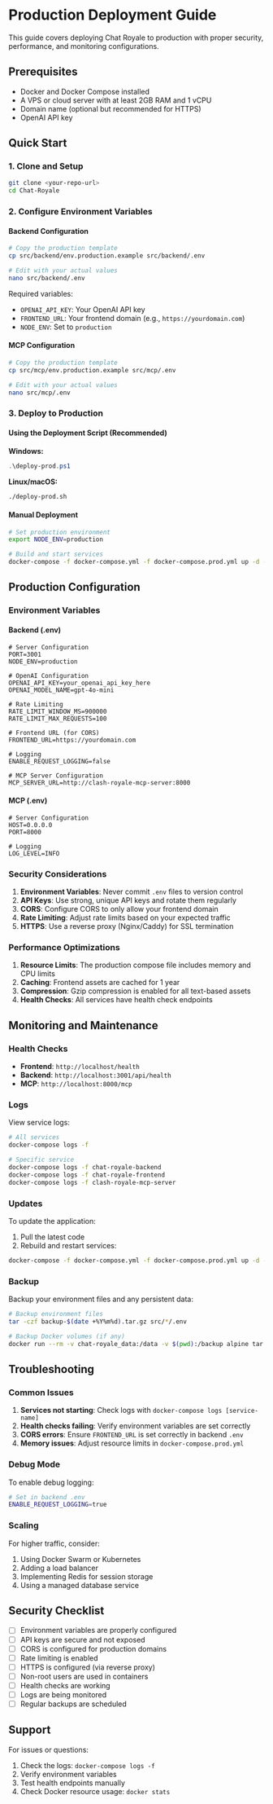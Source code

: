 # Production Deployment Guide

This guide covers deploying Chat Royale to production with proper security, performance, and monitoring configurations.

## Prerequisites

- Docker and Docker Compose installed
- A VPS or cloud server with at least 2GB RAM and 1 vCPU
- Domain name (optional but recommended for HTTPS)
- OpenAI API key

## Quick Start

### 1. Clone and Setup

```bash
git clone <your-repo-url>
cd Chat-Royale
```

### 2. Configure Environment Variables

#### Backend Configuration
```bash
# Copy the production template
cp src/backend/env.production.example src/backend/.env

# Edit with your actual values
nano src/backend/.env
```

Required variables:
- `OPENAI_API_KEY`: Your OpenAI API key
- `FRONTEND_URL`: Your frontend domain (e.g., `https://yourdomain.com`)
- `NODE_ENV`: Set to `production`

#### MCP Configuration
```bash
# Copy the production template
cp src/mcp/env.production.example src/mcp/.env

# Edit with your actual values
nano src/mcp/.env
```

### 3. Deploy to Production

#### Using the Deployment Script (Recommended)

**Windows:**
```powershell
.\deploy-prod.ps1
```

**Linux/macOS:**
```bash
./deploy-prod.sh
```

#### Manual Deployment
```bash
# Set production environment
export NODE_ENV=production

# Build and start services
docker-compose -f docker-compose.yml -f docker-compose.prod.yml up -d --build
```

## Production Configuration

### Environment Variables

#### Backend (.env)
```env
# Server Configuration
PORT=3001
NODE_ENV=production

# OpenAI Configuration
OPENAI_API_KEY=your_openai_api_key_here
OPENAI_MODEL_NAME=gpt-4o-mini

# Rate Limiting
RATE_LIMIT_WINDOW_MS=900000
RATE_LIMIT_MAX_REQUESTS=100

# Frontend URL (for CORS)
FRONTEND_URL=https://yourdomain.com

# Logging
ENABLE_REQUEST_LOGGING=false

# MCP Server Configuration
MCP_SERVER_URL=http://clash-royale-mcp-server:8000
```

#### MCP (.env)
```env
# Server Configuration
HOST=0.0.0.0
PORT=8000

# Logging
LOG_LEVEL=INFO
```

### Security Considerations

1. **Environment Variables**: Never commit `.env` files to version control
2. **API Keys**: Use strong, unique API keys and rotate them regularly
3. **CORS**: Configure CORS to only allow your frontend domain
4. **Rate Limiting**: Adjust rate limits based on your expected traffic
5. **HTTPS**: Use a reverse proxy (Nginx/Caddy) for SSL termination

### Performance Optimizations

1. **Resource Limits**: The production compose file includes memory and CPU limits
2. **Caching**: Frontend assets are cached for 1 year
3. **Compression**: Gzip compression is enabled for all text-based assets
4. **Health Checks**: All services have health check endpoints

## Monitoring and Maintenance

### Health Checks

- **Frontend**: `http://localhost/health`
- **Backend**: `http://localhost:3001/api/health`
- **MCP**: `http://localhost:8000/mcp`

### Logs

View service logs:
```bash
# All services
docker-compose logs -f

# Specific service
docker-compose logs -f chat-royale-backend
docker-compose logs -f chat-royale-frontend
docker-compose logs -f clash-royale-mcp-server
```

### Updates

To update the application:

1. Pull the latest code
2. Rebuild and restart services:
```bash
docker-compose -f docker-compose.yml -f docker-compose.prod.yml up -d --build
```

### Backup

Backup your environment files and any persistent data:
```bash
# Backup environment files
tar -czf backup-$(date +%Y%m%d).tar.gz src/*/.env

# Backup Docker volumes (if any)
docker run --rm -v chat-royale_data:/data -v $(pwd):/backup alpine tar czf /backup/data-backup-$(date +%Y%m%d).tar.gz -C /data .
```

## Troubleshooting

### Common Issues

1. **Services not starting**: Check logs with `docker-compose logs [service-name]`
2. **Health checks failing**: Verify environment variables are set correctly
3. **CORS errors**: Ensure `FRONTEND_URL` is set correctly in backend `.env`
4. **Memory issues**: Adjust resource limits in `docker-compose.prod.yml`

### Debug Mode

To enable debug logging:
```bash
# Set in backend .env
ENABLE_REQUEST_LOGGING=true
```

### Scaling

For higher traffic, consider:
1. Using Docker Swarm or Kubernetes
2. Adding a load balancer
3. Implementing Redis for session storage
4. Using a managed database service

## Security Checklist

- [ ] Environment variables are properly configured
- [ ] API keys are secure and not exposed
- [ ] CORS is configured for production domains
- [ ] Rate limiting is enabled
- [ ] HTTPS is configured (via reverse proxy)
- [ ] Non-root users are used in containers
- [ ] Health checks are working
- [ ] Logs are being monitored
- [ ] Regular backups are scheduled

## Support

For issues or questions:
1. Check the logs: `docker-compose logs -f`
2. Verify environment variables
3. Test health endpoints manually
4. Check Docker resource usage: `docker stats` 